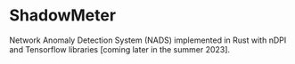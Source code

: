 # ShadowMeter

Network Anomaly Detection System (NADS) implemented in Rust with nDPI and Tensorflow libraries [coming later in the summer 2023].





